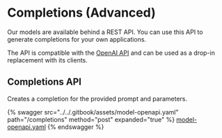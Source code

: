 # Completions (Advanced)

Our models are available behind a REST API. You can use this API to generate completions for your own applications.

The API is compatible with the [OpenAI API](https://beta.openai.com/docs/api-reference/introduction) and can be used as a drop-in replacement with its clients.

## Completions API

Creates a completion for the provided prompt and parameters.

{% swagger src="../../.gitbook/assets/model-openapi.yaml" path="/completions" method="post" expanded="true" %}
[model-openapi.yaml](../../.gitbook/assets/model-openapi.yaml)
{% endswagger %}
